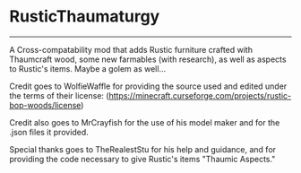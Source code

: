 # RusticThaumaturgy
-----------------

A Cross-compatability mod that adds Rustic furniture crafted with Thaumcraft wood, some new farmables (with research), as well as aspects to Rustic's items. Maybe a golem as well... 

Credit goes to WolfieWaffle for providing the source used and edited under the terms of their license:
(https://minecraft.curseforge.com/projects/rustic-bop-woods/license)

Credit also goes to MrCrayfish for the use of his model maker and for the .json files it provided.

Special thanks goes to TheRealestStu for his help and guidance, and for providing the code necessary to give Rustic's items "Thaumic Aspects."
